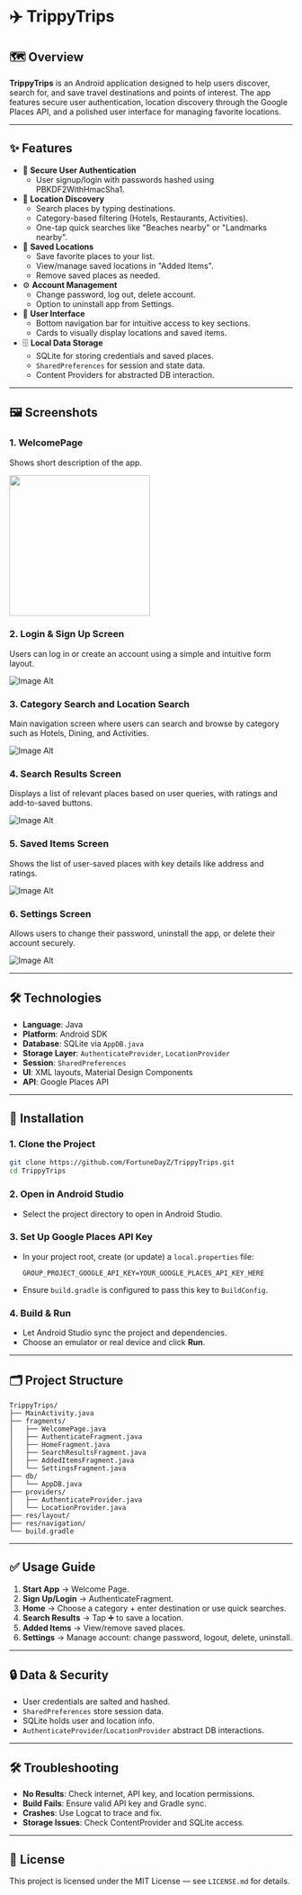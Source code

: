 # ✈️ TrippyTrips

## 🗺️ Overview

**TrippyTrips** is an Android application designed to help users discover, search for, and save travel destinations and points of interest. The app features secure user authentication, location discovery through the Google Places API, and a polished user interface for managing favorite locations.

---

## ✨ Features

- 🔐 **Secure User Authentication**
  - User signup/login with passwords hashed using PBKDF2WithHmacSha1.
- 📍 **Location Discovery**
  - Search places by typing destinations.
  - Category-based filtering (Hotels, Restaurants, Activities).
  - One-tap quick searches like "Beaches nearby" or "Landmarks nearby".
- 💾 **Saved Locations**
  - Save favorite places to your list.
  - View/manage saved locations in "Added Items".
  - Remove saved places as needed.
- ⚙️ **Account Management**
  - Change password, log out, delete account.
  - Option to uninstall app from Settings.
- 📱 **User Interface**
  - Bottom navigation bar for intuitive access to key sections.
  - Cards to visually display locations and saved items.
- 🗄️ **Local Data Storage**
  - SQLite for storing credentials and saved places.
  - `SharedPreferences` for session and state data.
  - Content Providers for abstracted DB interaction.

---

## 🖼️ Screenshots
### 1. WelcomePage
Shows short description of the app.

<img src="https://github.com/FortuneDayZ/TrippyTrips/blob/main/Screenshots/Welcome.jpg?raw=true" width="250" />

### 2. Login & Sign Up Screen
Users can log in or create an account using a simple and intuitive form layout.

![Image Alt](https://github.com/FortuneDayZ/TrippyTrips/blob/main/Screenshots/Login.jpg?raw=true)

### 3. Category Search and Location Search
Main navigation screen where users can search and browse by category such as Hotels, Dining, and Activities.

![Image Alt](https://github.com/FortuneDayZ/TrippyTrips/blob/main/Screenshots/Search.jpg?raw=true)

### 4. Search Results Screen
Displays a list of relevant places based on user queries, with ratings and add-to-saved buttons.

![Image Alt](https://github.com/FortuneDayZ/TrippyTrips/blob/main/Screenshots/SearchResults.jpg?raw=true)

### 5. Saved Items Screen
Shows the list of user-saved places with key details like address and ratings.

![Image Alt](https://github.com/FortuneDayZ/TrippyTrips/blob/main/Screenshots/SavedResults.jpg?raw=true)

### 6. Settings Screen
Allows users to change their password, uninstall the app, or delete their account securely.

![Image Alt](https://github.com/FortuneDayZ/TrippyTrips/blob/main/Screenshots/Settings.jpg?raw=true)

---

## 🛠️ Technologies

- **Language**: Java
- **Platform**: Android SDK
- **Database**: SQLite via `AppDB.java`
- **Storage Layer**: `AuthenticateProvider`, `LocationProvider`
- **Session**: `SharedPreferences`
- **UI**: XML layouts, Material Design Components
- **API**: Google Places API

---

## 🚀 Installation

### 1. Clone the Project

```bash
git clone https://github.com/FortuneDayZ/TrippyTrips.git
cd TrippyTrips
```

### 2. Open in Android Studio

- Select the project directory to open in Android Studio.

### 3. Set Up Google Places API Key

- In your project root, create (or update) a `local.properties` file:
  ```properties
  GROUP_PROJECT_GOOGLE_API_KEY=YOUR_GOOGLE_PLACES_API_KEY_HERE
  ```
- Ensure `build.gradle` is configured to pass this key to `BuildConfig`.

### 4. Build & Run

- Let Android Studio sync the project and dependencies.
- Choose an emulator or real device and click **Run**.

---

## 🗂️ Project Structure

```
TrippyTrips/
├── MainActivity.java
├── fragments/
│   ├── WelcomePage.java
│   ├── AuthenticateFragment.java
│   ├── HomeFragment.java
│   ├── SearchResultsFragment.java
│   ├── AddedItemsFragment.java
│   └── SettingsFragment.java
├── db/
│   └── AppDB.java
├── providers/
│   ├── AuthenticateProvider.java
│   └── LocationProvider.java
├── res/layout/
├── res/navigation/
└── build.gradle
```

---

## ✅ Usage Guide

1. **Start App** → Welcome Page.
2. **Sign Up/Login** → AuthenticateFragment.
3. **Home** → Choose a category + enter destination or use quick searches.
4. **Search Results** → Tap ➕ to save a location.
5. **Added Items** → View/remove saved places.
6. **Settings** → Manage account: change password, logout, delete, uninstall.

---

## 🔒 Data & Security

- User credentials are salted and hashed.
- `SharedPreferences` store session data.
- SQLite holds user and location info.
- `AuthenticateProvider`/`LocationProvider` abstract DB interactions.

---

## 🛠️ Troubleshooting

- **No Results**: Check internet, API key, and location permissions.
- **Build Fails**: Ensure valid API key and Gradle sync.
- **Crashes**: Use Logcat to trace and fix.
- **Storage Issues**: Check ContentProvider and SQLite access.

---

## 📄 License

This project is licensed under the MIT License — see `LICENSE.md` for details.
